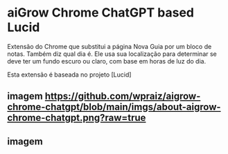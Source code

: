 # aiGrow Chrome ChatGPT based Lucid
Extensão do Chrome que substitui a página Nova Guia por um bloco de notas. Também diz qual dia é. Ele usa sua localização para determinar se deve ter um fundo escuro ou claro, com base em horas de luz do dia.

Esta extensão é baseada no projeto [Lucid]

## imagem https://github.com/wpraiz/aigrow-chrome-chatgpt/blob/main/imgs/about-aigrow-chrome-chatgpt.png?raw=true

## imagem

